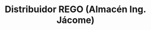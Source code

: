 ---
title: "Distribuidor REGO (Almacén Ing. Jácome)"
url: /quito/distribuidor-rego-almacen-ing-jacome/
shop: Allgemein
---